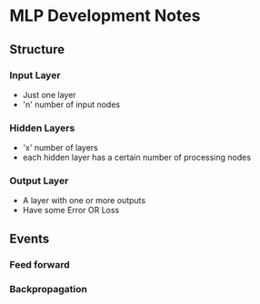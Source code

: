 # MLP Development Notes

## Structure

### Input Layer

- Just one layer
- 'n' number of input nodes

### Hidden Layers

- 'x' number of layers
- each hidden layer has a certain number of processing nodes

### Output Layer

- A layer with one or more outputs
- Have some Error OR Loss

## Events

### Feed forward

### Backpropagation
